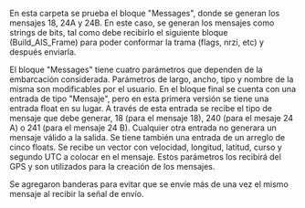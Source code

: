 En esta carpeta se prueba el bloque "Messages", donde se generan los mensajes 18, 24A y 24B. En este caso, se generan los mensajes como strings de bits, tal como debe recibirlo el siguiente bloque (Build_AIS_Frame) para poder conformar la trama (flags, nrzi, etc) y después enviarla. 

El bloque "Messages" tiene cuatro parámetros que dependen de la embarcación considerada. Parámetros de largo, ancho, tipo y nombre de la misma son modificables por el usuario. 
En el bloque final se cuenta con una entrada de tipo "Mensaje", pero en esta primera versión se tiene una entrada float en su lugar.
A través de esta entrada se recibe el tipo de mensaje que debe generar, 18 (para el mensaje 18), 240 (para el mesaje 24 A) o 241 (para el mensaje 24 B). Cualquier otra entrada no generara un mensaje válido a la salida. 
Se tiene también una entrada de un arreglo de cinco floats. Se recibe un vector con velocidad, longitud, latitud, curso y segundo UTC a colocar en el mensaje. Estos parámetros los recibirá del GPS y son utilizados para la creación de los mensajes.

Se agregaron banderas para evitar que se envíe más de una vez el mismo mensaje al recibir la señal de envío. 

